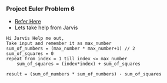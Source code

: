 ### Project Euler Problem 6
* [Refer Here](https://projecteuler.net/problem=6)
* Lets take help from Jarvis
```
Hi Jarvis Help me out,
Take input and remember it as max_number
sum_of_numbers = (max_number * max_number+1) // 2
sum_of_squares = 0
repeat from index = 1 till index <= max_number
    sum_of_squares = (index*index) + sum_of_squares

result = (sum_of_numbers * sum_of_numbers) - sum_of_squares
```
